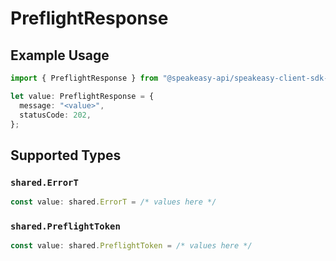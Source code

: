 # PreflightResponse

## Example Usage

```typescript
import { PreflightResponse } from "@speakeasy-api/speakeasy-client-sdk-typescript/sdk/models/operations";

let value: PreflightResponse = {
  message: "<value>",
  statusCode: 202,
};
```

## Supported Types

### `shared.ErrorT`

```typescript
const value: shared.ErrorT = /* values here */
```

### `shared.PreflightToken`

```typescript
const value: shared.PreflightToken = /* values here */
```

